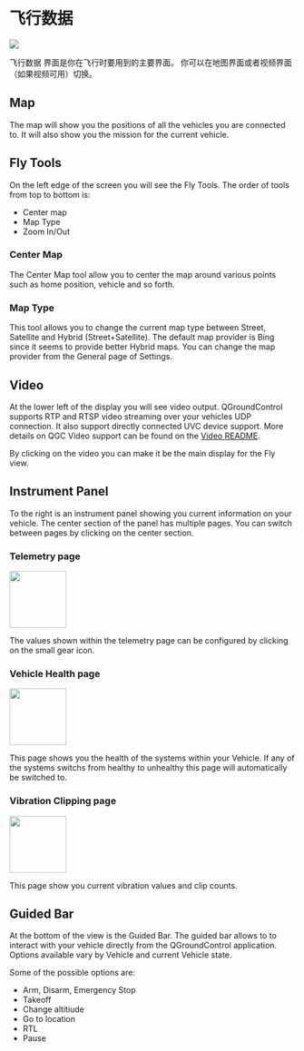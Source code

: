 # 飞行数据

![](../../images/quickstart/ConnectedVehicle.jpg)

飞行数据 界面是你在飞行时要用到的主要界面。 你可以在地图界面或者视频界面（如果视频可用）切换。

## Map

The map will show you the positions of all the vehicles you are connected to. It will also show you the mission for the current vehicle.

## Fly Tools

On the left edge of the screen you will see the Fly Tools. The order of tools from top to bottom is:

* Center map
* Map Type
* Zoom In/Out

### Center Map

The Center Map tool allow you to center the map around various points such as home position, vehicle and so forth.

### Map Type

This tool allows you to change the current map type between Street, Satellite and Hybrid (Street+Satellite). The default map provider is Bing since it seems to provide better Hybrid maps. You can change the map provider from the General page of Settings.

## Video

At the lower left of the display you will see video output. QGroundControl supports RTP and RTSP video streaming over your vehicles UDP connection. It also support directly connected UVC device support. More details on QGC Video support can be found on the [Video README](https://github.com/mavlink/qgroundcontrol/blob/master/src/VideoStreaming/README.md).

By clicking on the video you can make it be the main display for the Fly view.

## Instrument Panel

To the right is an instrument panel showing you current information on your vehicle. The center section of the panel has multiple pages. You can switch between pages by clicking on the center section.

### Telemetry page

<img src="../../images/fly/InstrumentTelemetryPage.jpg" style="width: 100px;" />

The values shown within the telemetry page can be configured by clicking on the small gear icon.

### Vehicle Health page

<img src="../../images/fly/InstrumentHealthPage.jpg" style="width: 100px;" />

This page shows you the health of the systems within your Vehicle. If any of the systems switchs from healthy to unhealthy this page will automatically be switched to.

### Vibration Clipping page

<img src="../../images/fly/InstrumentClipPage.jpg" style="width: 100px;" />

This page show you current vibration values and clip counts.

## Guided Bar

At the bottom of the view is the Guided Bar. The guided bar allows to to interact with your vehicle directly from the QGroundControl application. Options available vary by Vehicle and current Vehicle state.

Some of the possible options are:

* Arm, Disarm, Emergency Stop
* Takeoff
* Change altitiude
* Go to location
* RTL
* Pause
